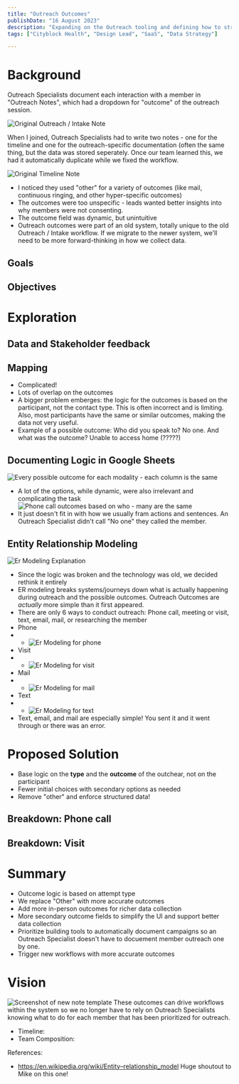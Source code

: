 ```yaml
---
title: "Outreach Outcomes"
publishDate: "16 August 2023"
description: "Expanding on the Outreach tooling and defining how to structure our data collection"
tags: ["Cityblock Health", "Design Lead", "SaaS", "Data Strategy"]

---
```


# Background


Outreach Specialists document each interaction with a member in "Outreach Notes", which had a dropdown for "outcome" of the outreach session. 

![Original Outreach / Intake Note](./outreach-outcomes/original.png "Original Outreach Note")

When I joined, Outreach Specialists had to write two notes - one for the timeline and one for the outreach-specific documentation (often the same thing, but the data was stored seperately. Once our team learned this, we had it automatically duplicate while we fixed the workflow. 

![Original Timeline Note](./outreach-outcomes/Exploration.gif "Original Timeline Note")

- I noticed they used "other" for a variety of outcomes (like mail, continuous ringing, and other hyper-specific outcomes)
- The outcomes were too unspecific - leads wanted better insights into why members were not consenting.
- The outcome field was dynamic, but unintuitive
- Outreach outcomes were part of an old system, totally unique to the old Outreach / Intake workflow. If we migrate to the newer system, we'll need to be more forward-thinking in how we collect data.

## Goals 

## Objectives 

# Exploration

## Data and Stakeholder feedback

## Mapping
- Complicated!
- Lots of overlap on the outcomes
- A bigger problem emberges: the logic for the outcomes is based on the participant, not the contact type. This is often incorrect and is limiting. Also, most participants have the same or similar outcomes, making the data not very useful.
- Example of a possible outcome: Who did you speak to? No one. And what was the outcome? Unable to access home (?????)

## Documenting Logic in Google Sheets
![Every possible outcome for each modality - each column is the same](./outreach-outcomes/Sheet1.png)
- A lot of the options, while dynamic, were also irrelevant and complicating the task
![Phone call outcomes based on who - many are the same](./outreach-outcomes/Sheet1.png)
- It just doesn't fit in with how we usually fram actions and sentences. An Outreach Specialist didn't call "No one" they called the member.

## Entity Relationship Modeling
![Er Modeling Explanation](./outreach-outcomes/ermodeling.png)
- Since the logic was broken and the technology was old, we decided rethink it entirely
- ER modeling breaks systems/journeys down what is actually happening during outreach and the possible outcomes. Outreach Outcomes are *actually* more simple than it first appeared.
- There are only 6 ways to conduct outreach: Phone call, meeting or visit, text, email, mail, or researching the member
- Phone
- - ![Er Modeling for phone](./outreach-outcomes/map-phone.png)
- Visit
- - ![Er Modeling for visit](./outreach-outcomes/map-visit.png)
- Mail
- - ![Er Modeling for mail](./outreach-outcomes/map-mail.png)
- Text
- - ![Er Modeling for text](./outreach-outcomes/map-text.png)
- Text, email, and mail are especially simple! You sent it and it went through or there was an error.

# Proposed Solution
- Base logic on the **type** and the **outcome** of the outchear, not on the participant
- Fewer initial choices with secondary options as needed
- Remove "other" and enforce structured data!

## Breakdown: Phone call

## Breakdown: Visit

# Summary
- Outcome logic is based on attempt type
- We replace "Other" with more accurate outcomes
- Add more in-person outcomes for richer data collection
- More secondary outcome fields to simplify the UI and support better data collection
- Prioritize building tools to automatically document campaigns so an Outreach Specialist doesn't have to docuement member outreach one by one.
- Trigger new workflows with more accurate outcomes


# Vision
![Screenshot of new note template](./outreach-outcomes/vision.png)
These outcomes can drive workflows within the system so we no longer have to rely on Outreach Specialists knowing what to do for each member that has been prioritized for outreach. 

- Timeline: 
- Team Composition:

References:
- https://en.wikipedia.org/wiki/Entity–relationship_model
Huge shoutout to Mike on this one!
